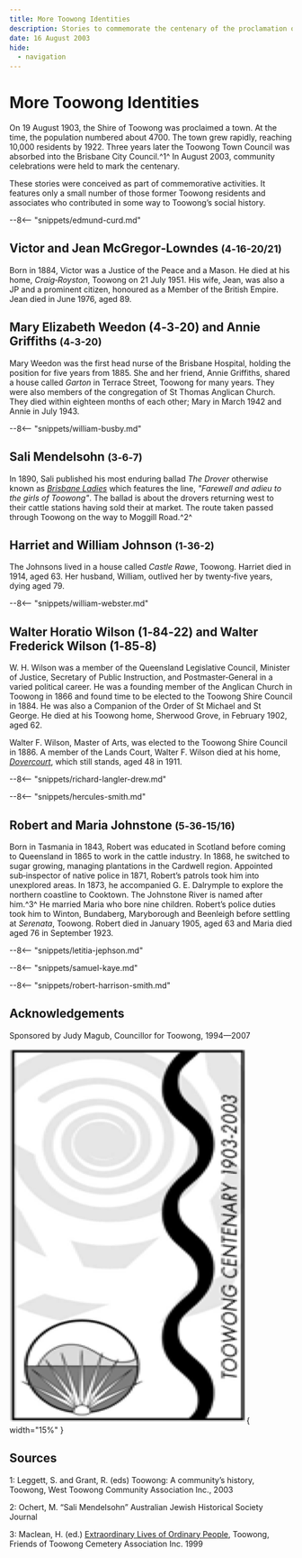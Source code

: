 ```yaml
---
title: More Toowong Identities
description: Stories to commemorate the centenary of the proclamation of the Town of Toowong in 1903
date: 16 August 2003
hide:
  - navigation
---
```


# More Toowong Identities

<!--
**A Heritage Walk to commemorate the centenary of the Proclamation of the Town of Toowong in 1903.**
-->

On 19 August 1903, the Shire of Toowong was proclaimed a town. At the time, the population numbered about 4700. The town grew rapidly, reaching 10,000 residents by 1922. Three years later the Toowong Town Council was absorbed into the Brisbane City Council.^1^ In August 2003, community celebrations were held to mark the centenary. 

These stories were conceived as part of commemorative activities. It features only a small number of those former Toowong residents and associates who contributed in some way to Toowong’s social history. 

<!--
[![map](../assets/toowong-identities-2-map.png){ width="40%" }](../assets/toowong-identities-2-map@2x.png)
-->
<!--
???+ directions "Directions"

    From the flag pole head to the rear of the ‘Temple of Peace’, near the front gate. Behind the temple is the Temple is the grave of...
-->

--8<-- "snippets/edmund-curd.md"

<!--
??? directions "Directions" 

    Walk to the Caskey monument and turn left. You should come across the polished red granite grave of the McGregor‑Lowndes family...
--> 

## Victor and Jean McGregor‑Lowndes <small>(4‑16-20/21)</small>

Born in 1884, Victor was a Justice of the Peace and a Mason. He died at his home, *Craig‑Royston*, Toowong on 21 July 1951. His wife, Jean, was also a JP and a prominent citizen, honoured as a Member of the British Empire. Jean died in June 1976, aged 89.

<!--
??? directions "Directions" 

    Return to the road and walk along it until you reach a tap on the right hand side. Nearby are...
-->

## Mary Elizabeth Weedon (4‑3‑20) and Annie Griffiths <small>(4‑3-20)</small>

Mary Weedon was the first head nurse of the Brisbane Hospital, holding the position for five years from 1885. She and her friend, Annie Griffiths, shared a house called *Garton* in Terrace Street, Toowong for many years. They were also members of the congregation of St Thomas Anglican Church. They died within eighteen months of each other; Mary in March 1942 and Annie in July 1943.

<!--
??? directions "Directions" 

    Immediately to the right is the grave of...
-->

--8<-- "snippets/william-busby.md"

<!--
??? directions "Directions" 

    Continue along the road until you come to the Jewish Section. All of these headstones face west. Three rows in is the grave of...
-->

## Sali Mendelsohn <small>(3‑6‑7)</small>

In 1890, Sali published his most enduring ballad *The Drover* otherwise known as *[Brisbane Ladies](https://en.wikipedia.org/wiki/Brisbane_Ladies)* which features the line, *"Farewell and adieu to the girls of Toowong"*. The ballad is about the drovers returning west to their cattle stations having sold their at market. The route taken passed through Toowong on the way to Moggill Road.^2^

<!--
??? directions "Directions" 

    Continue along the road until you reach the shed. Turn left and proceed until you reach a fork in the road. Taking the right branch, 1^st^ Avenue, pass eight double rows of graves on the left until you come to...
-->

## Harriet and William Johnson <small>(1‑36-2)</small>

The Johnsons lived in a house called *Castle Rawe*, Toowong. Harriet died in 1914, aged 63. Her husband, William, outlived her by twenty‑five years, dying aged 79.

<!--
??? directions "Directions" 

    Immediately behind the Johnson grave is the grey granite monument to...
-->

--8<-- "snippets/william-webster.md"

<!--
??? directions "Directions" 

    Continue up 1^st^ Avenue until you reach a tap on the left. This is immediately adjacent to...
-->

## Walter Horatio Wilson (1‑84‑22) and Walter Frederick Wilson (1‑85‑8)

W. H. Wilson was a member of the Queensland Legislative Council, Minister of Justice, Secretary of Public Instruction, and Postmaster‑General in a varied political career. He was a founding member of the Anglican Church in Toowong in 1866 and found time to be elected to the Toowong Shire Council in 1884. He was also a Companion of the Order of St Michael and St George. He died at his Toowong home, Sherwood Grove, in February 1902, aged 62. 

Walter F. Wilson, Master of Arts, was elected to the Toowong Shire Council in 1886. A member of the Lands Court, Walter F. Wilson died at his home, *[Dovercourt](https://heritage.brisbane.qld.gov.au/heritage-places/1709)*, which still stands, aged 48 in 1911.

<!--
??? directions "Directions" 

    Continue around 1^st^ Avenue until it intersects with 2^nd^ Avenue. Turn right and head along Second Avenue. Five Sections down is the Gothic style headstone of...
-->

--8<-- "snippets/richard-langler-drew.md"

--8<-- "snippets/hercules-smith.md"

<!--
??? directions "Directions" 

    Proceed down 2^nd^ Avenue until you come to a tap on the right. On the left, close to the road is the grave of ...
-->

## Robert and Maria Johnstone <small>(5‑36‑15/16)</small>

Born in Tasmania in 1843, Robert was educated in Scotland before coming to Queensland in 1865 to work in the cattle industry. In 1868, he switched to sugar growing, managing plantations in the Cardwell region. Appointed sub‑inspector of native police in 1871, Robert’s patrols took him into unexplored areas. In 1873, he accompanied G. E. Dalrymple to explore the northern coastline to Cooktown. The Johnstone River is named after him.^3^ He married Maria who bore nine children. Robert’s police duties took him to Winton, Bundaberg, Maryborough and Beenleigh before settling at *Serenata*, Toowong. Robert died in January 1905, aged 63 and Maria died aged 76 in September 1923.

<!--
??? directions "Directions" 

    Proceed
-->

--8<-- "snippets/letitia-jephson.md"

<!--
??? directions "Directions" 

    Close to the tap on the right side of the Avenue is the grave of Samuel Kaye. There is no headstone.
-->

--8<-- "snippets/samuel-kaye.md"

<!--
??? directions "Directions" 

    Continue down 2^nd^ Avenue until just before you reach the end of portion 5 on the left. Close to the road is the grave of...
-->

--8<-- "snippets/robert-harrison-smith.md"



## Acknowledgements

Sponsored by Judy Magub, Councillor for Toowong, 1994—2007

![Toowong Centenary logo](../assets/toowong-centenary-1903-2003.png){ width="15%" }

## Sources

1: Leggett, S. and Grant, R. (eds) Toowong: A community’s history, Toowong, West Toowong Community Association Inc., 2003

2: Ochert, M. “Sali Mendelsohn” Australian Jewish Historical Society Journal

3: Maclean, H. (ed.) [Extraordinary Lives of Ordinary People](../about/extraordinary-stories.md), Toowong, Friends of Toowong Cemetery Association Inc. 1999

<!--
<div class="noprint" markdown="1">
## Brochure

**[Download this walk](../assets/guides/toowong-identities-2.pdf)** - designed to be printed and folded in half to make an A5 brochure.

</div>
-->
